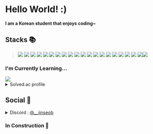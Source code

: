 
<h1>Hello World! :) </h1>

  
**I am a Korean student that enjoys coding~**

## Stacks 📚
> <img src="https://img.shields.io/badge/Python-black?style=flat&logo=Python&logoColor=3776AB"/> <img src="https://img.shields.io/badge/Lua-white?style=flat&logo=lua&logoColor=2C2D72"/> <img src="https://img.shields.io/badge/C++-black?style=flat&logo=cplusplus&logoColor=00599C"/> <img src="https://img.shields.io/badge/Javascript-black?style=flat&logo=Javascript&logoColor=F7DF1E"/>
<img src="https://img.shields.io/badge/HTML-black?style=flat&logo=HTML5&logoColor=E34F26"/> <img src="https://img.shields.io/badge/CSS-black?style=flat&logo=CSS3&logoColor=1572B6"/> <img src="https://img.shields.io/badge/Pug-white?style=flat&logo=Pug&logoColor=A86454"/> <img src="https://img.shields.io/badge/React.js-black?style=flat&logo=React&logoColor=61DAFB"/>
<img src="https://img.shields.io/badge/Node.js-black?style=flat&logo=Node.js&logoColor=339933"/>  <img src="https://img.shields.io/badge/ExpressJS-black?style=flat&logo=Express&logoColor=white"/>
<img src="https://img.shields.io/badge/Discord.js-white?style=flat&logo=discord&logoColor=5865F2"/> <img src="https://img.shields.io/badge/npm-black?style=flat&logo=npm&logoColor=CB3837"/> <img src="https://img.shields.io/badge/Webpack-black?style=flat&logo=webpack&logoColor=8DD6F9"/> <img src="https://img.shields.io/badge/Markdown-black?style=flat&logo=markdown&logoColor=white"/> <img src="https://img.shields.io/badge/MongoDB-black?style=flat&logo=mongodb&logoColor=47A248"/> <img src="https://img.shields.io/badge/Firebase-black?style=flat&logo=firebase&logoColor=FFCA28"/>
<img src="https://img.shields.io/badge/VSCode-black?style=flat&logo=visualstudiocode&logoColor=007ACC"/> <img src="https://img.shields.io/badge/Roblox studio-black?style=flat&logo=robloxstudio&logoColor=00A2FF"/> <img src="https://img.shields.io/badge/XCode-black?style=flat&logo=XCode&logoColor=147EFB"/> <img src="https://img.shields.io/badge/Git-black?style=flat&logo=git&logoColor=F05032"/><img src="https://img.shields.io/badge/Figma-black?style=flat&logo=figma&logoColor=F24E1E"/>

### I'm Currently Learning...
<img src="https://img.shields.io/badge/Typescript-black?style=flat&logo=typescript&logoColor=#3178C6"/>
<details>

<summary>Solved.ac profile</summary>

![jinseob's solved.ac stats](https://github-readme-solvedac.hyp3rflow.vercel.app/api/?handle=jinseob)

**열심히 문제를 풀고 있어요!**

</details>


## Social 🔔

<details>

<summary>Discord : <a href="https://discord.com/users/1112221177256083476">@__jinseob</a></summary>

![Discord](https://discord.c99.nl/widget/theme-1/1112221177256083476.png)

</details>



### In Construction 🚧
